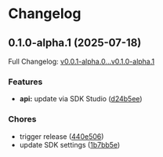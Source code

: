 # Changelog

## 0.1.0-alpha.1 (2025-07-18)

Full Changelog: [v0.0.1-alpha.0...v0.1.0-alpha.1](https://github.com/velocitys3/api-dental-typescript-sdk/compare/v0.0.1-alpha.0...v0.1.0-alpha.1)

### Features

* **api:** update via SDK Studio ([d24b5ee](https://github.com/velocitys3/api-dental-typescript-sdk/commit/d24b5ee48e5105673e44b822d475e91861dba4c5))


### Chores

* trigger release ([440e506](https://github.com/velocitys3/api-dental-typescript-sdk/commit/440e5063f048e10bfc8ab171fc13873c979c9abf))
* update SDK settings ([1b7bb5e](https://github.com/velocitys3/api-dental-typescript-sdk/commit/1b7bb5e9404290d99d270ebaa9667cf8dba63c1f))
